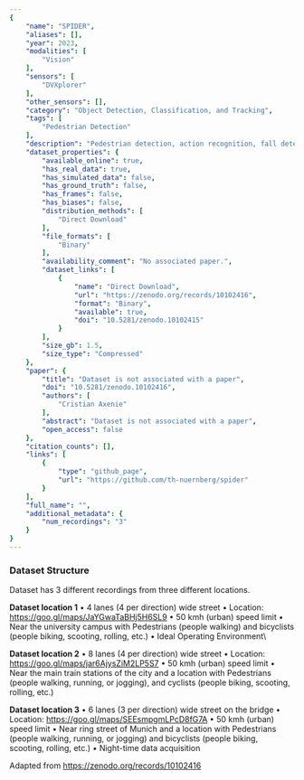 ```yaml
---
{
    "name": "SPIDER",
    "aliases": [],
    "year": 2023,
    "modalities": [
        "Vision"
    ],
    "sensors": [
        "DVXplorer"
    ],
    "other_sensors": [],
    "category": "Object Detection, Classification, and Tracking",
    "tags": [
        "Pedestrian Detection"
    ],
    "description": "Pedestrian detection, action recognition, fall detection",
    "dataset_properties": {
        "available_online": true,
        "has_real_data": true,
        "has_simulated_data": false,
        "has_ground_truth": false,
        "has_frames": false,
        "has_biases": false,
        "distribution_methods": [
            "Direct Download"
        ],
        "file_formats": [
            "Binary"
        ],
        "availability_comment": "No associated paper.",
        "dataset_links": [
            {
                "name": "Direct Download",
                "url": "https://zenodo.org/records/10102416",
                "format": "Binary",
                "available": true,
                "doi": "10.5281/zenodo.10102415"
            }
        ],
        "size_gb": 1.5,
        "size_type": "Compressed"
    },
    "paper": {
        "title": "Dataset is not associated with a paper",
        "doi": "10.5281/zenodo.10102416",
        "authors": [
            "Cristian Axenie"
        ],
        "abstract": "Dataset is not associated with a paper",
        "open_access": false
    },
    "citation_counts": [],
    "links": [
        {
            "type": "github_page",
            "url": "https://github.com/th-nuernberg/spider"
        }
    ],
    "full_name": "",
    "additional_metadata": {
        "num_recordings": "3"
    }
}
---
```


### Dataset Structure

Dataset has 3 different recordings from three different locations.

**Dataset location 1**
• 4 lanes (4 per direction) wide street
• Location: https://goo.gl/maps/JaYGwaTaBHj5H6SL9
• 50 kmh (urban) speed limit
• Near the university campus with Pedestrians (people walking) and bicyclists (people biking, scooting, rolling, etc.)
• Ideal Operating Environment\\

**Dataset location 2**
• 8 lanes (4 per direction) wide street
• Location: https://goo.gl/maps/jar6AjysZiM2LP5S7
• 50 kmh (urban) speed limit
• Near the main train stations of the city and a location with Pedestrians (people walking, running, or jogging), and cyclists (people biking, scooting, rolling, etc.)

**Dataset location 3**
• 6 lanes (3 per direction) wide street on the bridge
• Location: https://goo.gl/maps/SEEsmpgmLPcD8fG7A
• 50 kmh (urban) speed limit
• Near ring street of Munich and a location with Pedestrians (people walking, running, or jogging) and bicyclists (people biking, scooting, rolling, etc.)
• Night-time data acquisition

Adapted from https://zenodo.org/records/10102416

